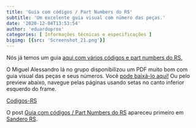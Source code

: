 ```yaml
---
title: 'Guia com códigos / Part Numbers do RS'
subtitle: 'Um excelente guia visual com número das peças.'
date: '2020-12-04T13:53:54'
author: 'eduardoprox'
categories: [ Informações técnicas e especificações ]
bigimg: [{src: 'Screenshot_21.png'}]
---
```


Nós já temos um guia [aqui com vários códigos e part numbers do RS.](https://sanderors.com/lista-com-o-part-number-codigo-de-cada-peca/)


O Miguel Alessandro lá no grupo disponibilizou um PDF muito bom com guia visual das peças e seus números. Você [pode baixá-lo aqui!](Codigos-RS.pdf) Ou pelo preview abaixo, navegue pelas páginas usando setas no canto inferior esquerdo do frame.


[Codigos-RS](Codigos-RS.pdf)

O post [Guia com códigos / Part Numbers do RS](https://sanderors.com/guia-com-codigos-part-numbers-do-rs/) apareceu primeiro em [Sandero RS](https://sanderors.com).

